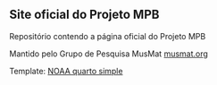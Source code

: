 ## Site oficial do Projeto MPB

Repositório contendo a página oficial do Projeto MPB

Mantido pelo Grupo de Pesquisa MusMat [musmat.org](musmat.org)

Template: [NOAA quarto simple](https://nmfs-opensci.github.io/NOAA-quarto-simple/)
